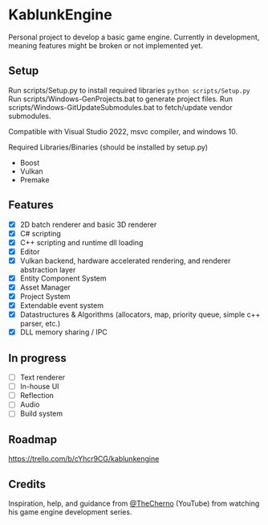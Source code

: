 # KablunkEngine 

Personal project to develop a basic game engine. Currently in development, meaning features might be broken or not implemented yet. 

## Setup

Run scripts/Setup.py to install required libraries `python scripts/Setup.py`
Run scripts/Windows-GenProjects.bat to generate project files.
Run scripts/Windows-GitUpdateSubmodules.bat to fetch/update vendor submodules.

Compatible with Visual Studio 2022, msvc compiler, and windows 10.

Required Libraries/Binaries (should be installed by setup.py)
- Boost
- Vulkan
- Premake

## Features

- [x] 2D batch renderer and basic 3D renderer
- [x] C# scripting
- [x] C++ scripting and runtime dll loading
- [x] Editor
- [x] Vulkan backend, hardware accelerated rendering, and renderer abstraction layer
- [x] Entity Component System
- [x] Asset Manager
- [x] Project System
- [x] Extendable event system
- [x] Datastructures & Algorithms (allocators, map, priority queue, simple c++ parser, etc.)
- [x] DLL memory sharing / IPC

## In progress

- [ ] Text renderer
- [ ] In-house UI
- [ ] Reflection
- [ ] Audio
- [ ] Build system

## Roadmap

https://trello.com/b/cYhcr9CG/kablunkengine

## Credits

Inspiration, help, and guidance from [@TheCherno](https://www.youtube.com/channel/UCQ-W1KE9EYfdxhL6S4twUNw) (YouTube) from watching his game engine development series. 
